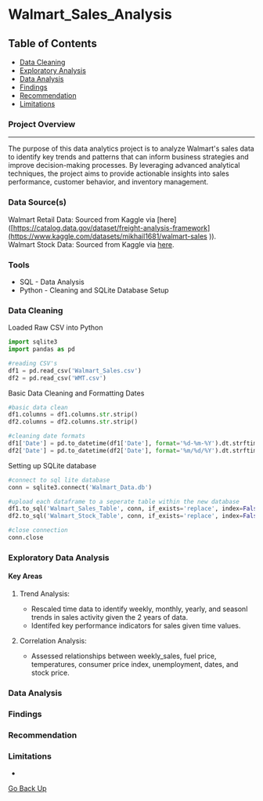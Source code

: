# Walmart_Sales_Analysis

## Table of Contents
- [Data Cleaning](#data-cleaning)
- [Exploratory Analysis](#exploratory-data-analysis)
- [Data Analysis](#data-analysis)
- [Findings](#findings)
- [Recommendation](#recommendation)
- [Limitations](#limitations)


### Project Overview
---

The purpose of this data analytics project is to analyze Walmart's sales data to identify key trends and patterns that can inform business strategies and improve decision-making processes. By leveraging advanced analytical techniques, the project aims to provide actionable insights into sales performance, customer behavior, and inventory management.

### Data Source(s)

Walmart Retail Data: Sourced from Kaggle via [here]([https://catalog.data.gov/dataset/freight-analysis-framework](https://www.kaggle.com/datasets/mikhail1681/walmart-sales )).\
Walmart Stock Data: Sourced from Kaggle via [here]( https://www.kaggle.com/datasets/middlehigh/walmart-stocks-from-2000).

### Tools

  - SQL - Data Analysis
  - Python - Cleaning and SQLite Database Setup

### Data Cleaning

Loaded Raw CSV into Python

```Python
import sqlite3
import pandas as pd

#reading CSV's
df1 = pd.read_csv('Walmart_Sales.csv')
df2 = pd.read_csv('WMT.csv')

```
Basic Data Cleaning and Formatting Dates
 
```python
#basic data clean
df1.columns = df1.columns.str.strip()
df2.columns = df2.columns.str.strip()

#cleaning date formats
df1['Date'] = pd.to_datetime(df1['Date'], format='%d-%m-%Y').dt.strftime('%Y-%m-%d')
df2['Date'] = pd.to_datetime(df2['Date'], format='%m/%d/%Y').dt.strftime('%Y-%m-%d')

```

Setting up SQLite database
```Python
#connect to sql lite database
conn = sqlite3.connect('Walmart_Data.db')

#upload each dataframe to a seperate table within the new database
df1.to_sql('Walmart_Sales_Table', conn, if_exists='replace', index=False)
df2.to_sql('Walmart_Stock_Table', conn, if_exists='replace', index=False)

#close connection
conn.close

```

### Exploratory Data Analysis

#### Key Areas

1. Trend Analysis:
   - Rescaled time data to identify weekly, monthly, yearly, and seasonl trends in sales activity given the 2 years of data.
   - Identifed key performance indicators for sales given time values.

2. Correlation Analysis:
   - Assessed relationships between weekly_sales, fuel price, temperatures, consumer price index, unemployment, dates, and stock price.

### Data Analysis 


### Findings 


### Recommendation


### Limitations
-

[Go Back Up](#walmart_sales_analysis)
